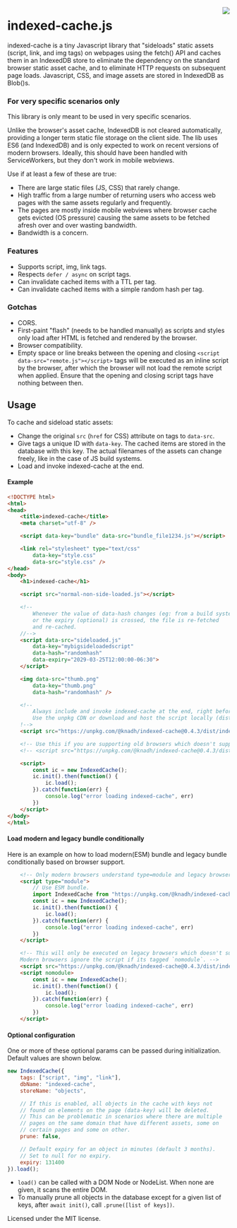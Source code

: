 <a href="https://zerodha.tech"><img src="https://zerodha.tech/static/images/github-badge.svg" align="right" /></a>

# indexed-cache.js

indexed-cache is a tiny Javascript library that "sideloads" static assets (script, link, and img tags) on webpages using the fetch() API and caches them in an IndexedDB store to eliminate the dependency on the standard browser static asset cache, and to eliminate HTTP requests on subsequent page loads. Javascript, CSS, and image assets are stored in IndexedDB as Blob()s.

### For very specific scenarios only

This library is only meant to be used in very specific scenarios.

Unlike the browser's asset cache, IndexedDB is not cleared automatically, providing a longer term static file storage on the client side. The lib uses ES6 (and IndexedDB) and is only expected to work on recent versions of modern browsers. Ideally, this should have been handled with ServiceWorkers, but they don't work in mobile webviews.

Use if at least a few of these are true:

- There are large static files (JS, CSS) that rarely change.
- High traffic from a large number of returning users who access web pages with the same assets regularly and frequently.
- The pages are mostly inside mobile webviews where browser cache gets evicted  (OS pressure) causing the same assets to be fetched afresh over and over wasting bandwidth.
- Bandwidth is a concern.

### Features

- Supports script, img, link tags.
- Respects `defer / async` on script tags.
- Can invalidate cached items with a TTL per tag.
- Can invalidate cached items with a simple random hash per tag.

### Gotchas

- CORS.
- First-paint "flash" (needs to be handled manually) as scripts and styles only load after HTML is fetched and rendered by the browser.
- Browser compatibility.
- Empty space or line breaks between the opening and closing `<script data-src="remote.js"></script>` tags will be executed as an inline script by the browser, after which the browser will not load the remote script when applied. Ensure that the opening and closing script tags have nothing between then.

## Usage

To cache and sideload static assets:

- Change the original `src` (`href` for CSS) attribute on tags to `data-src`.
- Give tags a unique ID with `data-key`. The cached items are stored in the database with this key. The actual filenames of the assets can change freely, like in the case of JS build systems.
- Load and invoke indexed-cache at the end.

#### Example

```html
<!DOCTYPE html>
<html>
<head>
    <title>indexed-cache</title>
    <meta charset="utf-8" />

    <script data-key="bundle" data-src="bundle_file1234.js"></script>

    <link rel="stylesheet" type="text/css"
        data-key="style.css"
        data-src="style.css" />
</head>
<body>
    <h1>indexed-cache</h1>

    <script src="normal-non-side-loaded.js"></script>

    <!--
        Whenever the value of data-hash changes (eg: from a build system)
        or the expiry (optional) is crossed, the file is re-fetched
        and re-cached.
    //-->
    <script data-src="sideloaded.js"
        data-key="mybigsideloadedscript"
        data-hash="randomhash"
        data-expiry="2029-03-25T12:00:00-06:30">
    </script>

    <img data-src="thumb.png"
        data-key="thumb.png"
        data-hash="randomhash" />

    <!--
        Always include and invoke indexed-cache at the end, right before </body>.
        Use the unpkg CDN or download and host the script locally (dist/indexed-cache.min.js).
    !-->
    <script src="https://unpkg.com/@knadh/indexed-cache@0.4.3/dist/indexed-cache.min.js" nomodule></script>

    <!-- Use this if you are supporting old browsers which doesn't support ES6. -->
    <!-- <script src="https://unpkg.com/@knadh/indexed-cache@0.4.3/dist/indexed-cache.legacy.min.js" nomodule></script> -->

    <script>
        const ic = new IndexedCache();
        ic.init().then(function() {
            ic.load();
        }).catch(function(err) {
            console.log("error loading indexed-cache", err)
        })
    </script>
</body>
</html>
```

#### Load modern and legacy bundle conditionally

Here is an example on how to load modern(ESM) bundle and legacy bundle conditionally based on browser support.

```html
    <!-- Only modern browsers understand type=module and legacy browsers will skip this script -->
    <script type="module">
        // Use ESM bundle.
        import IndexedCache from "https://unpkg.com/@knadh/indexed-cache@0.4.3/dist/indexed-cache.esm.min.js";
        const ic = new IndexedCache();
        ic.init().then(function() {
            ic.load();
        }).catch(function(err) {
            console.log("error loading indexed-cache", err)
        })
    </script>

    <!-- This will only be executed on legacy browsers which doesn't support ES6 modules.
    Modern browsers ignore the script if its tagged `nomodule`. -->
    <script src="https://unpkg.com/@knadh/indexed-cache@0.4.3/dist/indexed-cache.legacy.min.js" nomodule></script>
    <script nomodule>
        const ic = new IndexedCache();
        ic.init().then(function() {
            ic.load();
        }).catch(function(err) {
            console.log("error loading indexed-cache", err)
        })
    </script>
```

#### Optional configuration

One or more of these optional params can be passed during initialization. Default values are shown below.

```javascript
new IndexedCache({
    tags: ["script", "img", "link"],
    dbName: "indexed-cache",
    storeName: "objects",

    // If this is enabled, all objects in the cache with keys not
    // found on elements on the page (data-key) will be deleted.
    // This can be problematic in scenarios where there are multiple
    // pages on the same domain that have different assets, some on
    // certain pages and some on other.
    prune: false,

    // Default expiry for an object in minutes (default 3 months).
    // Set to null for no expiry.
    expiry: 131400
}).load();
```

- `load()` can be called with a DOM Node or NodeList. When none are given, it scans the entire DOM.
- To manually prune all objects in the database except for a given list of keys, after `await init()`, call `.prune([list of keys])`.

Licensed under the MIT license.
